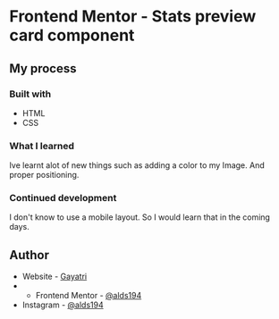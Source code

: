 # Frontend Mentor - Stats preview card component 

## My process 
### Built with 

- HTML 
- CSS 

### What I learned

Ive learnt alot of new things such as adding a color to my Image. And proper positioning. 

### Continued development 

I don't know to use a mobile layout. So I would learn that in the coming days. 

## Author 
- Website - [Gayatri](https://alds194.github.io/my-portfolio/) 
- - Frontend Mentor - [@alds194](https://www.frontendmentor.io/profile/alds194)
- Instagram - [@alds194](https://www.instagram.com/alds194/)
